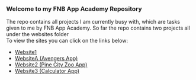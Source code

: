 <h3>Welcome to my FNB App Academy Repository</h3>

<p> 
  The repo contains all projects I am currently busy with, which are tasks given to me by FNB App Academy.
  So far the repo contains two projects all under the websites folder
  <br>
   To view the sites you can click on the links below:
  <ul>
    <li>
        <a href="https://iamluckyt.github.io/FNB-App-Academy/Website1/index.html"> Website1</a>
    </li>
    <li>
      <a href="https://iamluckyt.github.io/FNB-App-Academy/WebsiteA/index.html"> WebsiteA (Avengers App)</a>
    </li> 
    <li>
      <a href="https://iamluckyt.github.io/FNB-App-Academy/Website2/index.html"> Website2 (Pine City Zoo App)</a>
    </li>  
    <li>
      <a href="https://iamluckyt.github.io/FNB-App-Academy/Website3/index.html"> Website3 (Calculator App)</a>
    </li> 
  </ul>

</p>
